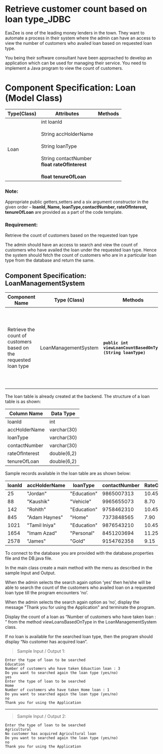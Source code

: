 # Retrieve customer count based on loan type_JDBC

EasZee is one of the leading money lenders in the town. They want to automate a process in their system where the admin can have an access to view the number of customers who availed loan based on requested loan type.

You being their software consultant have been approached to develop an application which can be used for managing their service. You need to implement a Java program to view the count of customers.

# Component Specification: Loan (Model Class)

| Type(Class) | Attributes | Methods | 
| ----------- | ---------- | ------- |
| Loan | int loanId<br><br>String accHolderName<br><br>String loanType<br><br>String contactNumber<br><b>float rateOfInterest<br><br>float tenureOfLoan | 

### Note: 

Appropriate public getters,setters and a six argument constructor in the given order – **loanId, Name, loanType,contactNumber, rateOfInterest, tenureOfLoan** are provided as a part of the code template.

### Requirement: 

Retrieve the count of customers based on the requested loan type

The admin should have an access to search and view the count of customers who have availed the loan under the requested loan type. Hence the system should fetch the count of customers who are in a particular loan type from the database and return the same.

## Component Specification: LoanManagementSystem

| Component Name | Type (Class) | Methods | Responsibilities |
| -------------- | ------------ | ------- | ---------------- |
| Retrieve the count of customers based on the requested loan type | LoanManagementSystem |**`public int viewLoanCountBasedOnType (String loanType)`** | This method should accept a loanType as a parameter and retrieve the count of customers who come under the requested loanType from the database. Return these count as int. |

The loan table is already created at the backend. The structure of a loan table is as shown:

| Column Name | Data Type | 
| ----------- | --------- |
| loanId | int |
| accHolderName | varchar(30) |
| loanType | varchar(30) |
| contactNumber | varchar(30) |
| rateOfInterest | double(6,2) |
| tenureOfLoan | double(6,2) |

Sample records available in the loan table are as shown below:

| loanId | accHolderName | loanType | contactNumber | RateOfInterest(%) |tenureOfLoan |
| ------ | ------------- | -------- | ------------- | ----------------- | ----------- |
| 25 | "Jordan" | "Education" | 9865007313 | 10.45 | 4 |
| 88 | "Kaushik" | "Vehicle" | 9965655073 | 8.70 | 7 |
| 142 | "Rohith" | "Education" | 9758462310 | 10.45 | 2.5 |
| 845 | "Adam Haynes" | "Home" | 7373848565 | 7.90 | 15 |
| 1021 | "Tamil Iniya" | "Education" | 9876543210 | 10.45 | 5 |
| 1654 | "Imam Azad" | "Personal" | 8451203694 | 11.25 | 5 |
| 2578 | "James" | "Gold" | 9154762358 | 9.15 | 1 | 

To connect to the database you are provided with the database.properties file and the DB.java file.

In the main class create a main method with the menu as described in the sample Input and Output.

When the admin selects the search again option ‘yes’ then he/she will be able to search the count of the customers who availed loan on a requested loan type till the program encounters ‘no’.

When the admin selects the search again option as ‘no’, display the message "Thank you for using the Application" and terminate the program.

Display the count of a loan as “Number of customers who have taken <LoanType> loan : <Count>” from the method viewLoansBasedOnType in the LoanManagementSystem class.

If no loan is available for the searched loan type, then the program should display “No customer has acquired <loanType> loan”.


> Sample Input / Output 1:

    Enter the type of loan to be searched
    Education
    Number of customers who have taken Eduaction loan : 3
    Do you want to searched again the loan type (yes/no)
    yes
    Enter the type of loan to be searched
    Home
    Number of customers who have taken Home loan : 1
    Do you want to searched again the loan type (yes/no)
    no
    Thank you for using the Application

---

> Sample Input / Output 2:

    Enter the type of loan to be searched
    Agricultural
    No customer has acquired Agricultural loan
    Do you want to searched again the loan type (yes/no)
    no
    Thank you for using the Application